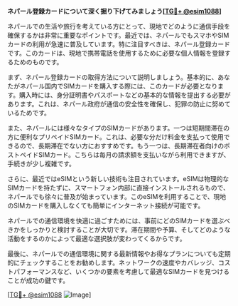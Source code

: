 **ネパール登録カードについて深く掘り下げてみましょう[[TG💪+ @esim1088](https://t.me/s/esim1088)]**

ネパールでの生活や旅行を考えている方にとって、現地でどのように通信手段を確保するかは非常に重要なポイントです。最近では、ネパールでもスマホやSIMカードの利用が急速に普及しています。特に注目すべきは、ネパール登録カードです。このカードは、現地で携帯電話を使用するために必要な個人情報を登録するためのものです。

まず、ネパール登録カードの取得方法について説明しましょう。基本的に、あなたがネパール国内でSIMカードを購入する際には、このカードが必要となります。購入時には、身分証明書やパスポートなどの基本的な情報を提出する必要があります。これは、ネパール政府が通信の安全性を確保し、犯罪の防止に努めているためです。

また、ネパールには様々なタイプのSIMカードがあります。一つは短期間滞在の方に便利なプリペイドSIMカード。これは、必要な分だけ料金を支払って使用できるので、長期滞在でない方におすすめです。もう一つは、長期滞在者向けのポストペイドSIMカード。こちらは毎月の請求額を支払いながら利用できますが、手続きが少し複雑です。

さらに、最近ではeSIMという新しい技術も注目されています。eSIMは物理的なSIMカードを持たずに、スマートフォン内部に直接インストールされるもので、ネパールでも徐々に普及が始まっています。このeSIMを利用することで、現地のSIMカードを購入しなくても簡単にインターネット接続が可能です。

ネパールでの通信環境を快適に過ごすためには、事前にどのSIMカードを選ぶべきかをしっかりと検討することが大切です。滞在期間や予算、そしてどのような活動をするのかによって最適な選択肢が変わってくるからです。

最後に、ネパールでの通信環境に関する最新情報やお得なプランについても定期的にチェックすることをお勧めします。ネットワークの速度やカバレッジ、コストパフォーマンスなど、いくつかの要素を考慮して最適なSIMカードを見つけることが成功の鍵です。

[[TG💪+ @esim1088](https://t.me/s/esim1088) ![Image](https://i.postimg.cc/Y0z9fWf4/image.png)]